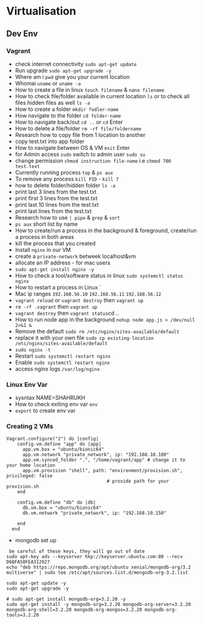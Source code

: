 # Virtualisation
## Dev Env
### Vagrant
- check internet connectivity `sudo apt-get update`
- Run upgrade `sudo apt-get upgrade -y`
- Where am i `pwd` give you your current location
- Whomai `uname` or `uname -a`
- How to create a file in linux `touch filename` & `nano filename`
- How to check file/folder available in current location `ls` or to check all files hidden files as well `ls -a`
- How to create a folder `mkdir fodler-name`
- How navigate to the folder `cd folder-name`
- How to navigate back/out `cd ..` or `cd` Enter
- How to delete a file/folder `rm -rf file/foldername`
- Research how to copy file from 1 location to another
- copy test.txt into app folder
- How to navigate between OS & VM `exit` Enter
- for Admin access `sudo` switch to admin user `sudo su`
- change permission `chmod instruction file-name` i.e `chmod 700 test.text`
- Currently running process `top` & `ps aux`
- To remove any process `kill PID` - `kill 7`
- how to delete folder/hidden folder `ls -a`
- print last 3 lines from the test.txt
- print first 3 lines from the test.txt
- print last 10 lines from the test.txt
- print last  lines from the test.txt
- Research how to use `| pipe` & `grep` & `sort`
- `ps aux` short list by name
- How to create/run a process in the background & foreground, create/run a process in both areas
- kill the process that you created
- Install `nginx` in our VM
- create a `private-network` betweek localhost&vm
- allocate an IP address - for mac users 
- `sudo apt-get install nginx -y`
- How to check a tool/software status in linux `sudo systemctl status nginx`
- How to restart a process in Linux `
- Mac ip ranges `192.168.56.10` `192.168.56.11` `192.168.56.12`
- `vagrant reload` or `vagrant destroy` then `vagrant up` 
- `rm -rf .vagrant` then `vagrant up`
- `vagrant destroy` then `vagrant status`cd ..
- How to run node app in the background `nohup node app.js > /dev/null 2>&1 &`
- Remove the default `sudo rm /etc/nginx/sites-available/default`
- replace it with your own file `sudo cp existing-location /etc/nginx/sites-available/default`
-   `sudo nginx -t`
-   Restart `sudo systemctl restart nginx`
-   Enable  `sudo systemctl restart nginx`
- access nginx logs `/var/log/nginx`
  
### Linux Env Var
- sysntax NAME=SHAHRUKH
- How to check exiting env var `env` 
- `export` to create env var
  
### Creating 2 VMs
```
Vagrant.configure("2") do |config|
    config.vm.define "app" do |app|
      app.vm.box = "ubuntu/bionic64"
      app.vm.network "private_network", ip: "192.168.10.100"
      app.vm.synced_folder ".", "/home/vagrant/app" # change it to your home location 
      app.vm.provision "shell", path: "environment/provision.sh", privileged: false
                                     # provide path for your provision.sh 
    end
  
    config.vm.define "db" do |db|
      db.vm.box = "ubuntu/bionic64"
      db.vm.network "private_network", ip: "192.168.10.150"
      
    end
  end
  ```
- mongodb set up
```
 be careful of these keys, they will go out of date
sudo apt-key adv --keyserver hkp://keyserver.ubuntu.com:80 --recv D68FA50FEA312927
echo "deb https://repo.mongodb.org/apt/ubuntu xenial/mongodb-org/3.2 multiverse" | sudo tee /etc/apt/sources.list.d/mongodb-org-3.2.list

sudo apt-get update -y
sudo apt-get upgrade -y

# sudo apt-get install mongodb-org=3.2.20 -y
sudo apt-get install -y mongodb-org=3.2.20 mongodb-org-server=3.2.20 mongodb-org-shell=3.2.20 mongodb-org-mongos=3.2.20 mongodb-org-tools=3.2.20
```